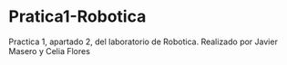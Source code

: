 # Pratica1-Robotica


Practica 1, apartado 2, del laboratorio de Robotica. Realizado por Javier Masero y Celia Flores
